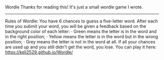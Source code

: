 Wordle
Thanks for reading this! It's just a small wordle game I wrote. 
********************************************************************************************************************************************************************************
Rules of Wordle: 
You have 6 chances to guess a five-letter word. 
After each time you submit your word, you will be given a feedback based on the background color of each letter: 
    · Green means the letter is in the word and in the right position;
    · Yellow means the letter is in the word but in the wrong position;
    · Grey means the letter is not in the word at all. 
If all your chances are used up and you still didn't get the word, you lose. 
You can play it here: https://keli2529.github.io/Wordle/